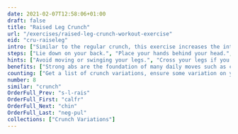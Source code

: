 ```yaml
---
date: 2021-02-07T12:58:06+01:00
draft: false
title: "Raised Leg Crunch"
url: "/exercises/raised-leg-crunch-workout-exercise"
eid: "cru-raiseleg"
intro: ["Similar to the regular crunch, this exercise increases the intensity of it by removing the leg support."]
steps: ["Lie down on your back.", "Place your hands behind your head.", "Bring your legs up 45 degrees.", "Lift your head, shoulders and shoulder blades off the floor, exhaling when going up.", "Slowly lower your upper body back to the floor, inhaling.", "Keep your legs always in the same position.", "This is one repetition."]
hints: ["Avoid moving or swinging your legs.", "Cross your legs if you have difficulties keeping then steady.", "The movement should come from contracting the abs, not swaying your body."]
benefits: ["Strong abs are the foundation of many daily moves such as carrying any object or just raising yourself.", "A strong core is a requisite for many exercises.", "This variant of the crunch increases the impact on affected muscles."]
counting: ["Get a list of crunch variations, ensure some variation on your daily routine with a rigid number of reps, say 20 than 30 and so on."]
number: 8
similar: "crunch"
OrderFull_Prev: "s-l-rais"
OrderFull_First: "calfr"
OrderFull_Next: "chin"
OrderFull_Last: "neg-pul"
collections: ["Crunch Variations"]
---
```


